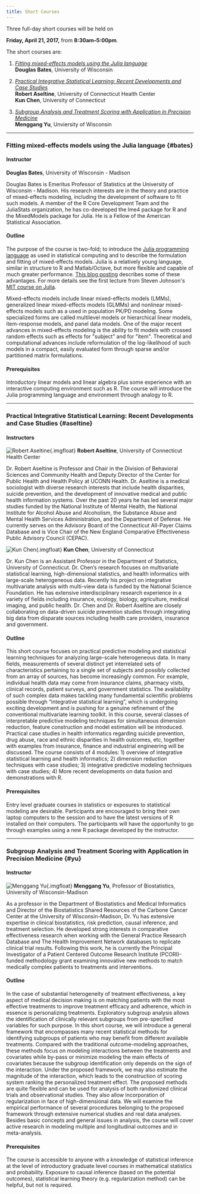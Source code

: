 ```yaml
---
title: Short Courses
---
```


Three full-day short courses will be held on

**Friday, April 21, 2017,** from
**8:30am&ndash;5:00pm**.

The short courses are:

1. *[Fitting mixed-effects models using the Julia language](#bates)*  
   **Douglas Bates**, University of Wisconsin

2. *[Practical Integrative Statistical Learning: Recent Developments and Case Studies](#aseltine)*  
   **Robert Aseltine**, University of Connecticut Health Center  
   **Kun Chen**, University of Connecticut

3. *[Subgroup Analysis and Treatment Scoring with Application in Precision Medicine](#yu)*  
   **Menggang Yu**, Unviersity of Wisconsin

---

###  Fitting mixed-effects models using the Julia language {#bates}

#### Instructor

**Douglas Bates**, University of Wisconsin - Madison

Douglas Bates is Emeritus Professor of Statistics at the University of
Wisconsin - Madison.  His research interests are in the theory and
practice of mixed-effects modeling, including the development of
software to fit such models.  A member of the R Core Development Team
and the JuliaStats organization, he has co-developed the lme4 package
for R and the MixedModels package for Julia.  He is a Fellow of the
American Statistical Association.

#### Outline

The purpose of the course is two-fold; to introduce
the [Julia programming language](http://julialang.org) as used in
statistical computing and to describe the formulation and fitting of
mixed-effects models.  Julia is a relatively young language, similar
in structure to R and Matlab/Octave, but more flexible and capable of
much greater
performance. [This blog posting](http://www.oceanographerschoice.com/2016/03/the-julia-language-is-the-way-of-the-future/) describes
some of these advantages.  For more details see the first lecture from
Steven
Johnson's
[MIT course on Julia](https://github.com/stevengj/18S096-iap17/blob/master/lecture1/Boxes-and-registers.ipynb).

Mixed-effects models include linear mixed-effects models (LMMs),
generalized linear mixed-effects models (GLMMs) and nonlinear
mixed-effects models such as a used in population PK/PD modeling.
Some specialized forms are called multilevel models or hierarchical
linear models, item-response models, and panel data models.  One of
the major recent advances in mixed-effects modeling is the ability to
fit models with crossed random effects such as effects for "subject"
and for "item". Theoretical and computational advances include
reformulation of the log-likelihood of such models in a compact,
easily evaluated form through sparse and/or partitioned matrix
formulations.

#### Prerequisites

Introductory linear models and linear algebra plus some experience
with an interactive computing environment such as R.  The course will
introduce the Julia programming language and environment through
analogy to R.

---

### Practical Integrative Statistical Learning: Recent Developments and Case Studies {#aseltine}

#### Instructors

![Robert Aseltine](aseltine.jpg){.imgfloat}
**Robert Aseltine**, University of Connecticut Health Center

Dr. Robert Aseltine is Professor and Chair in the Division of
Behavioral Sciences and Community Health and Deputy Director of the
Center for Public Health and Health Policy at UCONN Health.
Dr. Aseltine is a medical sociologist with diverse research interests
that include health disparities, suicide prevention, and the
development of innovative medical and public health information
systems. Over the past 20 years he has led several major studies
funded by the National Institute of Mental Health, the National
Institute for Alcohol Abuse and Alcoholism, the Substance Abuse and
Mental Health Services Administration, and the Department of
Defense. He currently serves on the Advisory Board of the Connecticut
All-Payer Claims Database and is Vice Chair of the New England
Comparative Effectiveness Public Advisory Council (CEPAC).

![Kun Chen](chen.jpg){.imgfloat}
**Kun Chen**, University of Connecticut

Dr. Kun Chen is an Assistant Professor in the Department of
Statistics, University of Connecticut. Dr. Chen’s research focuses on
multivariate statistical learning, high-dimensional statistics, and
health informatics with large-scale heterogeneous data. Recently his
project on integrative multivariate analysis with multi-view data is
funded by the National Science Foundation. He has extensive
interdisciplinary research experience in a variety of fields including
insurance, ecology, biology, agriculture, medical imaging, and public
health. Dr. Chen and Dr. Robert Aseltine are closely collaborating on
data-driven suicide prevention studies through integrating big data
from disparate sources including health care providers, insurance and
government.

#### Outline

This short course focuses on practical predictive modeling and
statistical learning techniques for analyzing large-scale
heterogeneous data. In many fields, measurements of several distinct
yet interrelated sets of characteristics pertaining to a single set of
subjects and possibly collected from an array of sources, has become
increasingly common. For example, individual health data may come from
insurance claims, pharmacy visits, clinical records, patient surveys,
and government statistics. The availability of such complex data makes
tackling many fundamental scientific problems possible through
“integrative statistical learning”, which is undergoing exciting
development and is pushing for a genuine refinement of the
conventional multivariate learning toolkit. In this course, several
classes of interpretable predictive modeling techniques for
simultaneous dimension reduction, feature construction and model
estimation will be introduced. Practical case studies in health
informatics regarding suicide prevention, drug abuse, race and ethnic
disparities in health outcomes, etc, together with examples from
insurance, finance and industrial engineering will be discussed. The
course consists of 4 modules: 1) overview of integrative statistical
learning and health informatics; 2) dimension reduction techniques
with case studies; 3) integrative predictive modeling techniques with
case studies; 4) More recent developments on data fusion and
demonstrations with R.

#### Prerequisites

Entry level graduate courses in statistics or exposures to statistical
modeling are desirable. Participants are encouraged to bring their own
laptop computers to the session and to have the latest versions of R
installed on their computers. The participants will have the
opportunity to go through examples using a new R package developed by
the instructor.

---

### Subgroup Analysis and Treatment Scoring with Application in Precision Medicine {#yu}

#### Instructor

![Menggang Yu](yu.png){.imgfloat}
**Menggang Yu**, Professor of Biostatistics, University of Wisconsin-Madison

As a professor in the Department of Biostatistics and Medical
Informatics and Director of the Biostatistics Shared Resources of the
Carbone Cancer Center at the University of Wisconsin-Madison, Dr. Yu
has extensive expertise in clinical biostatistics, risk prediction,
causal inference, and treatment selection. He developed strong
interests in comparative effectiveness research when working with the
General Practice Research Database and The Health Improvement Network
databases to replicate clinical trial results. Following this
work, he is currently the Principal Investigator of a Patient Centered
Outcome Research Institute (PCORI)-funded methodology grant examining
innovative new methods to match medically complex patients to
treatments and interventions.

#### Outline

In the case of substantial heterogeneity of treatment effectiveness, a
key aspect of medical decision making is on matching patients with the
most effective treatments to improve treatment efficacy and adherence,
which in essence is personalizing treatments. Exploratory subgroup
analysis allows the identification of clinically relevant subgroups
from pre-specified variables for such purpose. In this short course,
we will introduce a general framework that encompasses many recent
statistical methods for identifying subgroups of patients who may
benefit from different available treatments. Compared with the
traditional outcome-modeling approaches, these methods focus on
modeling interactions between the treatments and covariates while
by-pass or minimize modeling the main effects of covariates because
the subgroup identification only depends on the sign of the
interaction. Under the proposed framework, we may also estimate the
magnitude of the interaction, which leads to the construction of
scoring system ranking the personalized treatment effect. The proposed
methods are quite flexible and can be used for analysis of both
randomized clinical trials and observational studies.  They also allow
incorporation of regularization in face of high-dimensional data. We
will examine the empirical performance of several procedures belonging
to the proposed framework through extensive numerical studies and real
data analyses. Besides basic concepts and general issues in analysis,
the course will cover active research in modeling multiple and
longitudinal outcomes and in meta-analysis.

#### Prerequisites

The course is accessible to anyone with a knowledge of statistical
inference at the level of introductory graduate level courses in
mathematical statistics and probability. Exposure to causal inference
(based on the potential outcomes), statistical learning theory
(e.g. regularization method) can be helpful, but not is required.


